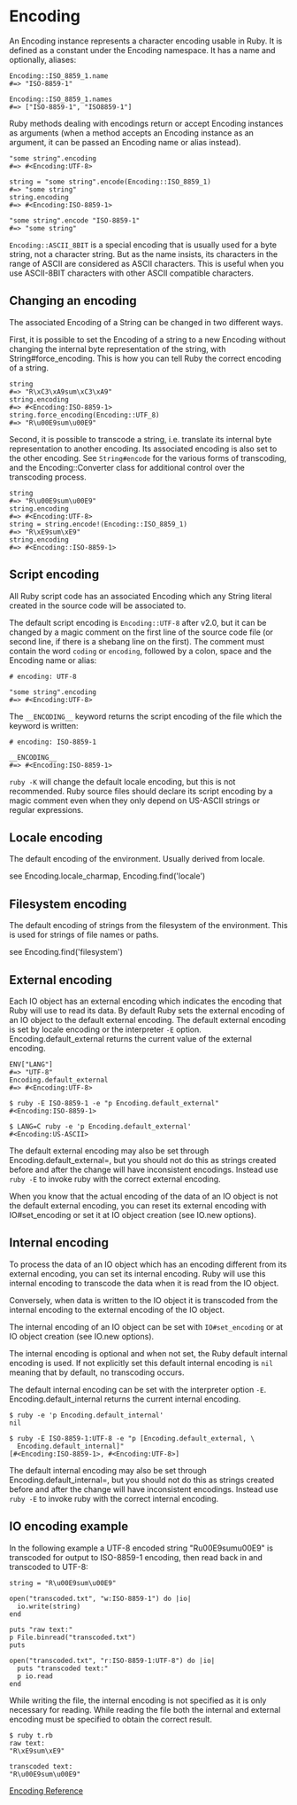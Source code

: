 # Encoding

An Encoding instance represents a character encoding usable in Ruby. It is
defined as a constant under the Encoding namespace. It has a name and
optionally, aliases:

    Encoding::ISO_8859_1.name
    #=> "ISO-8859-1"

    Encoding::ISO_8859_1.names
    #=> ["ISO-8859-1", "ISO8859-1"]

Ruby methods dealing with encodings return or accept Encoding instances as
arguments (when a method accepts an Encoding instance as an argument, it can
be passed an Encoding name or alias instead).

    "some string".encoding
    #=> #<Encoding:UTF-8>

    string = "some string".encode(Encoding::ISO_8859_1)
    #=> "some string"
    string.encoding
    #=> #<Encoding:ISO-8859-1>

    "some string".encode "ISO-8859-1"
    #=> "some string"

`Encoding::ASCII_8BIT` is a special encoding that is usually used for a byte
string, not a character string. But as the name insists, its characters in the
range of ASCII are considered as ASCII characters. This is useful when you use
ASCII-8BIT characters with other ASCII compatible characters.

## Changing an encoding

The associated Encoding of a String can be changed in two different ways.

First, it is possible to set the Encoding of a string to a new Encoding
without changing the internal byte representation of the string, with
String#force_encoding. This is how you can tell Ruby the correct encoding of a
string.

    string
    #=> "R\xC3\xA9sum\xC3\xA9"
    string.encoding
    #=> #<Encoding:ISO-8859-1>
    string.force_encoding(Encoding::UTF_8)
    #=> "R\u00E9sum\u00E9"

Second, it is possible to transcode a string, i.e. translate its internal byte
representation to another encoding. Its associated encoding is also set to the
other encoding. See `String#encode` for the various forms of transcoding, and
the Encoding::Converter class for additional control over the transcoding
process.

    string
    #=> "R\u00E9sum\u00E9"
    string.encoding
    #=> #<Encoding:UTF-8>
    string = string.encode!(Encoding::ISO_8859_1)
    #=> "R\xE9sum\xE9"
    string.encoding
    #=> #<Encoding::ISO-8859-1>

## Script encoding

All Ruby script code has an associated Encoding which any String literal
created in the source code will be associated to.

The default script encoding is `Encoding::UTF-8` after v2.0, but it can be
changed by a magic comment on the first line of the source code file (or
second line, if there is a shebang line on the first). The comment must
contain the word `coding` or `encoding`, followed by a colon, space and the
Encoding name or alias:

    # encoding: UTF-8

    "some string".encoding
    #=> #<Encoding:UTF-8>

The `__ENCODING__` keyword returns the script encoding of the file which the
keyword is written:

    # encoding: ISO-8859-1

    __ENCODING__
    #=> #<Encoding:ISO-8859-1>

`ruby -K` will change the default locale encoding, but this is not
recommended. Ruby source files should declare its script encoding by a magic
comment even when they only depend on US-ASCII strings or regular expressions.

## Locale encoding

The default encoding of the environment. Usually derived from locale.

see Encoding.locale_charmap, Encoding.find('locale')

## Filesystem encoding

The default encoding of strings from the filesystem of the environment. This
is used for strings of file names or paths.

see Encoding.find('filesystem')

## External encoding

Each IO object has an external encoding which indicates the encoding that Ruby
will use to read its data. By default Ruby sets the external encoding of an IO
object to the default external encoding. The default external encoding is set
by locale encoding or the interpreter `-E` option. Encoding.default_external
returns the current value of the external encoding.

    ENV["LANG"]
    #=> "UTF-8"
    Encoding.default_external
    #=> #<Encoding:UTF-8>

    $ ruby -E ISO-8859-1 -e "p Encoding.default_external"
    #<Encoding:ISO-8859-1>

    $ LANG=C ruby -e 'p Encoding.default_external'
    #<Encoding:US-ASCII>

The default external encoding may also be set through
Encoding.default_external=, but you should not do this as strings created
before and after the change will have inconsistent encodings.  Instead use
`ruby -E` to invoke ruby with the correct external encoding.

When you know that the actual encoding of the data of an IO object is not the
default external encoding, you can reset its external encoding with
IO#set_encoding or set it at IO object creation (see IO.new options).

## Internal encoding

To process the data of an IO object which has an encoding different from its
external encoding, you can set its internal encoding. Ruby will use this
internal encoding to transcode the data when it is read from the IO object.

Conversely, when data is written to the IO object it is transcoded from the
internal encoding to the external encoding of the IO object.

The internal encoding of an IO object can be set with `IO#set_encoding` or at IO
object creation (see IO.new options).

The internal encoding is optional and when not set, the Ruby default internal
encoding is used. If not explicitly set this default internal encoding is
`nil` meaning that by default, no transcoding occurs.

The default internal encoding can be set with the interpreter option `-E`.
Encoding.default_internal returns the current internal encoding.

    $ ruby -e 'p Encoding.default_internal'
    nil

    $ ruby -E ISO-8859-1:UTF-8 -e "p [Encoding.default_external, \
      Encoding.default_internal]"
    [#<Encoding:ISO-8859-1>, #<Encoding:UTF-8>]

The default internal encoding may also be set through
Encoding.default_internal=, but you should not do this as strings created
before and after the change will have inconsistent encodings.  Instead use
`ruby -E` to invoke ruby with the correct internal encoding.

## IO encoding example

In the following example a UTF-8 encoded string "Ru00E9sumu00E9" is transcoded
for output to ISO-8859-1 encoding, then read back in and transcoded to UTF-8:

    string = "R\u00E9sum\u00E9"

    open("transcoded.txt", "w:ISO-8859-1") do |io|
      io.write(string)
    end

    puts "raw text:"
    p File.binread("transcoded.txt")
    puts

    open("transcoded.txt", "r:ISO-8859-1:UTF-8") do |io|
      puts "transcoded text:"
      p io.read
    end

While writing the file, the internal encoding is not specified as it is only
necessary for reading.  While reading the file both the internal and external
encoding must be specified to obtain the correct result.

    $ ruby t.rb
    raw text:
    "R\xE9sum\xE9"

    transcoded text:
    "R\u00E9sum\u00E9"

[Encoding Reference](http://ruby-doc.org/core-2.5.0/Encoding.html)